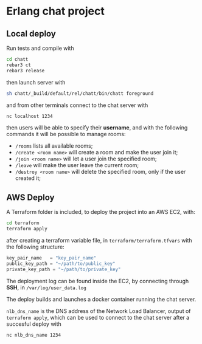 # Erlang chat project

## Local deploy

Run tests and compile with

```bash
cd chatt
rebar3 ct
rebar3 release
```

then launch server with

```bash
sh chatt/_build/default/rel/chatt/bin/chatt foreground
```

and from other terminals connect to the chat server with

```bash
nc localhost 1234
```

then users will be able to specify their **username**, and with the following commands it will be possible to manage rooms:

- `/rooms` lists all available rooms;
- `/create <room name>` will create a room and make the user join it;
- `/join <room name>` will let a user join the specified room;
- `/leave` will make the user leave the current room;
- `/destroy <room name>` will delete the specified room, only if the user created it;

## AWS Deploy

A Terraform folder is included, to deploy the project into an AWS EC2, with:

```bash
cd terraform
terraform apply
```

after creating a terraform variable file, in `terraform/terraform.tfvars` with the following structure:

```tfvars
key_pair_name   = "key_pair_name"
public_key_path = "~/path/to/public_key"
private_key_path = "~/path/to/private_key"
```

The deployment log can be found inside the EC2, by connecting through **SSH**, in `/var/log/user_data.log`

The deploy builds and launches a docker container running the chat server.

`nlb_dns_name` is the DNS address of the Network Load Balancer, output of `terraform apply`, which can be used to connect to the chat server after a succesful deploy with

```bash
nc nlb_dns_name 1234
```
